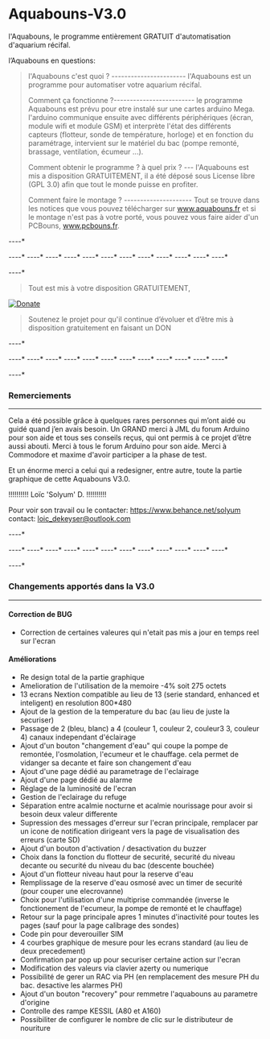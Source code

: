# Aquabouns-V3.0

l'Aquabouns, le programme entièrement GRATUIT d'automatisation d'aquarium récifal.



l’Aquabouns en questions:  
> l'Aquabouns c'est quoi ? ----------------------- l'Aquabouns est un programme pour automatiser votre aquarium récifal. 
> 
> Comment ça fonctionne ?------------------------- le programme Aquabouns est prévu pour etre instalé sur une cartes arduino Mega. l'arduino communique ensuite avec différents périphériques (écran, module wifi et module GSM) et interprète l'état des différents capteurs (flotteur, sonde de température, horloge) et en fonction du paramétrage, intervient sur le matériel du bac (pompe remonté, brassage, ventilation, écumeur ...). 
> 
> Comment obtenir le programme ? à quel prix ? --- l'Aquabouns est mis a disposition GRATUITEMENT, il a été déposé sous License libre (GPL 3.0) afin que tout le monde puisse en profiter. 
> 
> Comment faire le montage ? --------------------- Tout se trouve dans les notices que vous pouvez télécharger sur www.aquabouns.fr et si le montage n'est pas à votre porté, vous pouvez vous faire aider d'un PCBouns, www.pcbouns.fr. 

 *-*-*-*-*
 
 *-*-*-*-* *-*-*-*-* *-*-*-*-* *-*-*-*-* *-*-*-*-* *-*-*-*-* *-*-*-*-* *-*-*-*-* *-*-*-*-* *-*-*-*-* *-*-*-*-* *-*-*-*-*
 
 *-*-*-*-*
 
> Tout est mis à votre disposition GRATUITEMENT, 


 [![Donate](https://www.paypalobjects.com/fr_FR/FR/i/btn/btn_donateCC_LG.gif)](https://www.paypal.com/donate/?hosted_button_id=HWQ5X3M39VEP4)
 
 > Soutenez le projet pour qu'il continue d’évoluer et d’être mis à disposition gratuitement en faisant un DON
 
 *-*-*-*-*
 
 *-*-*-*-* *-*-*-*-* *-*-*-*-* *-*-*-*-* *-*-*-*-* *-*-*-*-* *-*-*-*-* *-*-*-*-* *-*-*-*-* *-*-*-*-* *-*-*-*-* *-*-*-*-*
 
 *-*-*-*-*

### Remerciements
-----------------

Cela a été possible grâce à quelques rares personnes qui m’ont aidé ou guidé quand j’en avais besoin.
Un GRAND merci à JML du forum Arduino pour son aide et tous ses conseils reçus, qui ont permis à ce projet d’être aussi abouti.
Merci à tous le forum Arduino pour son aide.
Merci à Commodore et maxime d'avoir participer a la phase de test.

Et un énorme merci a celui qui a redesigner, entre autre, toute la partie graphique de cette Aquabouns V3.0.

!!!!!!!!!! Loïc 'Solyum' D. !!!!!!!!!!

Pour voir son travail ou le contacter:
https://www.behance.net/solyum
contact: loic_dekeyser@outlook.com


 *-*-*-*-*
 
 *-*-*-*-* *-*-*-*-* *-*-*-*-* *-*-*-*-* *-*-*-*-* *-*-*-*-* *-*-*-*-* *-*-*-*-* *-*-*-*-* *-*-*-*-* *-*-*-*-* *-*-*-*-*
 
 *-*-*-*-*
 
 
### Changements apportés dans la V3.0
-------------------------------------

#### Correction de BUG
- Correction de certaines valeures qui n'etait pas mis a jour en temps reel sur l'ecran

#### Améliorations
- Re design total de la partie graphique
- Amelioration de l'utilisation de la memoire -4% soit 275 octets
- 13 ecrans Nextion compatible au lieu de 13 (serie standard, enhanced et inteligent) en resolution 800*480
- Ajout de la gestion de la temperature du bac (au lieu de juste la securiser)
- Passage de 2 (bleu, blanc) a 4 (couleur 1, couleur 2, couleur3 3, couleur 4) canaux independant d'éclairage
- Ajout d'un bouton "changement d'eau" qui coupe la pompe de remontée, l'osmolation, l'ecumeur et le chauffage. cela permet de vidanger sa decante et faire son changement d'eau
- Ajout d'une page dédié au parametrage de l'eclairage
- Ajout d'une page dédié au alarme
- Réglage de la luminosité de l'ecran
- Gestion de l'eclairage du refuge
- Séparation entre acalmie nocturne et acalmie nourissage pour avoir si besoin deux valeur differente
- Supression des messages d'erreur sur l'ecran principale, remplacer par un icone de notification dirigeant vers la page de visualisation des erreurs (carte SD)
- Ajout d'un bouton d'activation / desactivation du buzzer
- Choix dans la fonction du flotteur de securité, securité du niveau decante ou securité du niveau du bac (descente bouchée)
- Ajout d'un flotteur niveau haut pour la reserve d'eau
- Remplissage de la reserve d'eau osmosé avec un timer de securité (pour couper une elecrovanne)
- Choix pour l'utilisation d'une multiprise commandée (inverse le fonctionement de l'ecumeur, la pompe de remonté et le chauffage)
- Retour sur la page principale apres 1 minutes d'inactivité pour toutes les pages (sauf pour la page calibrage des sondes)
- Code pin pour deverouiller SIM
- 4 courbes graphique de mesure pour les ecrans standard (au lieu de deux precedement)
- Confirmation par pop up pour securiser certaine action sur l'ecran
- Modification des valeurs via clavier azerty ou numerique
- Possibilité de gerer un RAC via PH (en remplacement des mesure PH du bac. desactive les alarmes PH)
- Ajout d'un bouton "recovery" pour remmetre l'aquabouns au parametre d'origine
- Controlle des rampe KESSIL (A80 et A160)
- Possibiliter de configurer le nombre de clic sur le distributeur de nouriture

